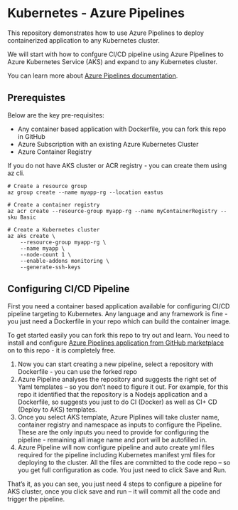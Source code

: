 # Kubernetes - Azure Pipelines
This repository demonstrates how to use Azure Pipelines to deploy containerized application to any Kubernetes cluster. 

We will start with how to confgure CI/CD pipeline using Azure Pipelines to Azure Kubernetes Service (AKS) and expand to any Kubernetes cluster.

You can learn more about [Azure Pipelines documentation](https://docs.microsoft.com/en-us/azure/devops/pipelines/languages/aks-template?view=azure-devops).

## Prerequistes

Below are the key pre-requisites:

* Any container based application with Dockerfile, you can fork this repo in GitHub
* Azure Subscription with an existing Azure Kubernetes Cluster
* Azure Container Registry

If you do not have AKS cluster or ACR registry - you can create them using az cli.

```
# Create a resource group
az group create --name myapp-rg --location eastus

# Create a container registry
az acr create --resource-group myapp-rg --name myContainerRegistry --sku Basic

# Create a Kubernetes cluster
az aks create \
    --resource-group myapp-rg \
    --name myapp \
    --node-count 1 \
    --enable-addons monitoring \
    --generate-ssh-keys
```


## Configuring CI/CD Pipeline 

First you need a container based application available for configuring CI/CD pipeline targeting to Kubernetes. Any language and any framework is fine - you just need a Dockerfile in your repo which can build the container image.

To get started easily you can fork this repo to try out and learn. You need to install and configure [Azure Pipelines application from GitHub marketplace](https://github.com/marketplace/azure-pipelines) on to this repo - it is completely free.

1) Now you can start creating a new pipeline, select a repository with Dockerfile - you can use the forked repo
2) Azure Pipeline analyses the repository and suggests the right set of Yaml templates – so you don’t need to figure it out. For example, for this repo it identified that the repository is a Nodejs application and a Dockerfile, so suggests you just to do CI (Docker) as well as CI+ CD (Deploy to AKS) templates.
3) Once you select AKS template, Azure Piplines will take cluster name, container registry and namespace as inputs to configure the Pipeline. These are the only inputs you need to provide for configuring the pipeline - remaining all image name and port will be autofilled in.
4) Azure Pipeline will now configure pipeline and auto create yml files required for the pipeline including Kubernetes manifest yml files for deploying to the cluster. All the files are committed to the code repo – so you get full configuration as code. You just need to click Save and Run.

That’s it, as you can see, you just need 4 steps to configure a pipeline for AKS cluster, once you click save and run – it will commit all the code and trigger the pipeline.



